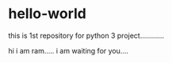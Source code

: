 # hello-world
this is 1st repository for python 3 project............



hi i am ram..... i am waiting for you....

